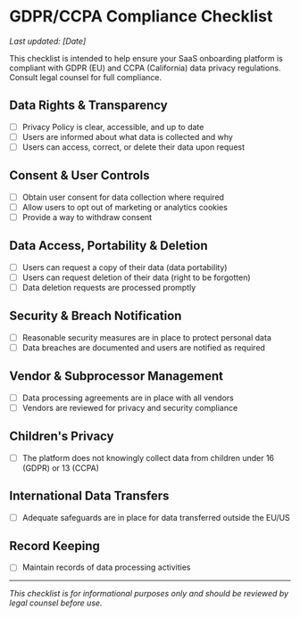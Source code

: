 # GDPR/CCPA Compliance Checklist

_Last updated: [Date]_

This checklist is intended to help ensure your SaaS onboarding platform is compliant with GDPR (EU) and CCPA (California) data privacy regulations. Consult legal counsel for full compliance.

## Data Rights & Transparency
- [ ] Privacy Policy is clear, accessible, and up to date
- [ ] Users are informed about what data is collected and why
- [ ] Users can access, correct, or delete their data upon request

## Consent & User Controls
- [ ] Obtain user consent for data collection where required
- [ ] Allow users to opt out of marketing or analytics cookies
- [ ] Provide a way to withdraw consent

## Data Access, Portability & Deletion
- [ ] Users can request a copy of their data (data portability)
- [ ] Users can request deletion of their data (right to be forgotten)
- [ ] Data deletion requests are processed promptly

## Security & Breach Notification
- [ ] Reasonable security measures are in place to protect personal data
- [ ] Data breaches are documented and users are notified as required

## Vendor & Subprocessor Management
- [ ] Data processing agreements are in place with all vendors
- [ ] Vendors are reviewed for privacy and security compliance

## Children's Privacy
- [ ] The platform does not knowingly collect data from children under 16 (GDPR) or 13 (CCPA)

## International Data Transfers
- [ ] Adequate safeguards are in place for data transferred outside the EU/US

## Record Keeping
- [ ] Maintain records of data processing activities

---
_This checklist is for informational purposes only and should be reviewed by legal counsel before use._ 